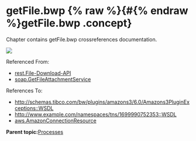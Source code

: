 # getFile.bwp {% raw %}{#{% endraw %}getFile.bwp .concept}

Chapter contains getFile.bwp crossreferences documentation.

![](cross_aws.s3.getFile.png)

Referenced From:

-   [rest.File-Download-API](../../../projects/com.odido-rfp-demo.application_1.0.0_ear/Processes/rest/File-Download-API.bwp.md)
-   [soap.GetFileAttachmentService](../../../projects/com.odido-rfp-demo.application_1.0.0_ear/Processes/soap/GetFileAttachmentService.bwp.md)

References To:

-   http://schemas.tibco.com/bw/plugins/amazons3/6.0/Amazons3PluginExceptions::WSDL
-   http://www.example.com/namespaces/tns/1699990752353::WSDL
-   [aws.AmazonConnectionResource](../../../projects/com.odido-rfp-demo.application_1.0.0_ear/resources/aws/AmazonConnectionResource.amazonconnectionResource.md)

**Parent topic:**[Processes](../../../cross/dependencies/processes/processes.md)

